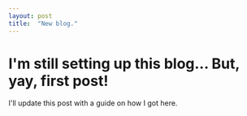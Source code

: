 ```yaml
---
layout: post
title:  "New blog."
---
```


# I'm still setting up this blog... But, yay, first post!
I'll update this post with a guide on how I got here.
